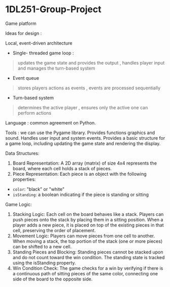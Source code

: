 # 1DL251-Group-Project
Game platform

Ideas for design : 

Local, event-driven architecture 

- Single- threaded game loop : 
> updates the game state and provides the output
> , handles player input and manages the turn-based system

- Event queue
> stores players actions as events
> , events are processed sequentially

- Turn-based system 
> determines the active player
> , ensures only the active one can perform actions

Language : common agreement on Python. 

Tools : we can use the Pygame library. Provides functions graphics and sound. Handles user input and system events. Provides a basic structure for a game loop, including updating the game state and rendering the display. 

Data Structures:
1. Board Representation:
   A 2D array (matrix) of size 4x4 represents the board, where each cell holds a stack of pieces.
2. Piece Representation:
   Each piece is an object with the following properties:
  - `color`: "black" or "white"
  - `isStanding`: a boolean indicating if the piece is standing or sitting

Game Logic:
1. Stacking Logic:
   Each cell on the board behaves like a stack. Players can push pieces onto the stack by placing them in a sitting position.
   When a player adds a new piece, it is placed on top of the existing pieces in that cell, preserving the order of placement.
2. Movement Logic:
   Players can move pieces from one cell to another. When moving a stack, the top portion of the stack (one or more pieces) can be shifted to a new cell.
3. Standing Pieces and Blocking:
  Standing pieces cannot be stacked upon and do not count toward the win condition. The standing state is tracked using the isStanding property.
4. Win Condition Check:
   The game checks for a win by verifying if there is a continuous path of sitting pieces of the same color, connecting one side of the board to the opposite side.


